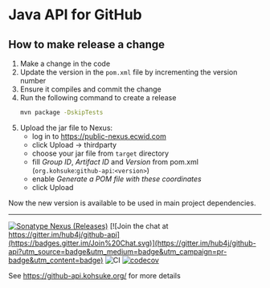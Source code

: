 # Java API for GitHub

## How to make release a change
1. Make a change in the code
2. Update the version in the `pom.xml` file by incrementing the version number
3. Ensure it compiles and commit the change
4. Run the following command to create a release
	```bash
 	mvn package -DskipTests
	```
5. Upload the jar file to Nexus:
   - log in to https://public-nexus.ecwid.com
   - click Upload -> thirdparty
   - choose your jar file from `target` directory
   - fill _Group ID_, _Artifact ID_ and _Version_ from pom.xml (`org.kohsuke`:`github-api`:`<version>`)
   - enable _Generate a POM file with these coordinates_
   - click Upload

Now the new version is available to be used in main project dependencies.

---

[![Sonatype Nexus (Releases)](https://img.shields.io/nexus/r/org.kohsuke/github-api?server=https%3A%2F%2Foss.sonatype.org)](https://mvnrepository.com/artifact/org.kohsuke/github-api)
[![Join the chat at https://gitter.im/hub4j/github-api](https://badges.gitter.im/Join%20Chat.svg)](https://gitter.im/hub4j/github-api?utm_source=badge&utm_medium=badge&utm_campaign=pr-badge&utm_content=badge)
![CI](https://github.com/hub4j/github-api/workflows/CI/badge.svg?branch=main)
[![codecov](https://codecov.io/gh/hub4j/github-api/branch/main/graph/badge.svg?token=j1jQqydZLJ)](https://codecov.io/gh/hub4j/github-api)


See https://github-api.kohsuke.org/ for more details
